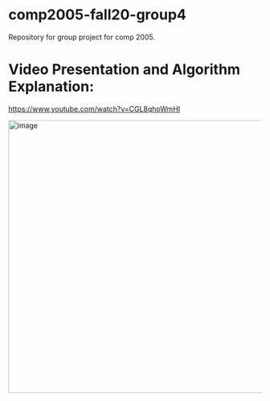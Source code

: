 # comp2005-fall20-group4
Repository for group project for comp 2005. 

# Video Presentation and Algorithm Explanation: 
https://www.youtube.com/watch?v=CGL8qhoWmHI


<img width="543" alt="image" src="https://user-images.githubusercontent.com/90260431/189505385-75b323e7-9aaf-4836-9e7b-728ba0583ab7.png">
